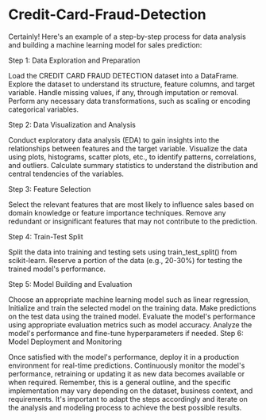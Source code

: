 # Credit-Card-Fraud-Detection

Certainly! Here's an example of a step-by-step process for data analysis and building a machine learning model for sales prediction:

Step 1: Data Exploration and Preparation

Load the CREDIT CARD FRAUD DETECTION dataset into a DataFrame. Explore the dataset to understand its structure, feature columns, and target variable. Handle missing values, if any, through imputation or removal. Perform any necessary data transformations, such as scaling or encoding categorical variables. 

Step 2: Data Visualization and Analysis

Conduct exploratory data analysis (EDA) to gain insights into the relationships between features and the target variable. Visualize the data using plots, histograms, scatter plots, etc., to identify patterns, correlations, and outliers. Calculate summary statistics to understand the distribution and central tendencies of the variables.

Step 3: Feature Selection

Select the relevant features that are most likely to influence sales based on domain knowledge or feature importance techniques. Remove any redundant or insignificant features that may not contribute to the prediction.

Step 4: Train-Test Split

Split the data into training and testing sets using train_test_split() from scikit-learn. Reserve a portion of the data (e.g., 20-30%) for testing the trained model's performance.

Step 5: Model Building and Evaluation

Choose an appropriate machine learning model such as linear regression, Initialize and train the selected model on the training data. Make predictions on the test data using the trained model. Evaluate the model's performance using appropriate evaluation metrics such as model accuracy. Analyze the model's performance and fine-tune hyperparameters if needed. Step 6: Model Deployment and Monitoring

Once satisfied with the model's performance, deploy it in a production environment for real-time predictions. Continuously monitor the model's performance, retraining or updating it as new data becomes available or when required. Remember, this is a general outline, and the specific implementation may vary depending on the dataset, business context, and requirements. It's important to adapt the steps accordingly and iterate on the analysis and modeling process to achieve the best possible results.
